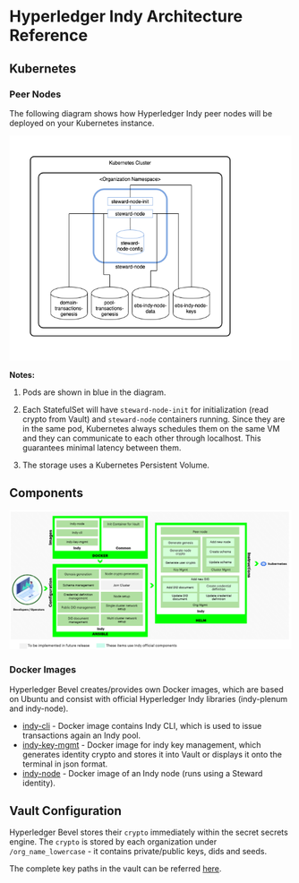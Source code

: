 [//]: # (##############################################################################################)
[//]: # (Copyright Accenture. All Rights Reserved.)
[//]: # (SPDX-License-Identifier: Apache-2.0)
[//]: # (##############################################################################################)

# Hyperledger Indy Architecture Reference

## Kubernetes

### Peer Nodes

The following diagram shows how Hyperledger Indy peer nodes will be deployed on your Kubernetes instance.

![Figure: Hyperledger Indy Kubernetes Deployment - Peers](../../_static/hyperledger-indy-kubernetes-deployment-peers.png)

**Notes:**

1. Pods are shown in blue in the diagram.

2. Each StatefulSet will have `steward-node-init` for initialization (read crypto from Vault) and `steward-node` containers running. Since they are in the same pod, Kubernetes always schedules them on the same VM and they can communicate to each other through localhost. This guarantees minimal latency between them.

4. The storage uses a Kubernetes Persistent Volume.


## Components

![Figure: Hyperledger Indy Components](../../_static/hyperledger-bevel-indy.png)

### Docker Images
Hyperledger Bevel creates/provides own Docker images, which are based on Ubuntu and consist with official Hyperledger Indy libraries (indy-plenum and indy-node).

* [indy-cli](https://github.com/hyperledger/bevel/tree/main/platforms/hyperledger-indy/images/indy-cli) - Docker image contains Indy CLI, which is used to issue transactions again an Indy pool.
* [indy-key-mgmt](https://github.com/hyperledger/bevel/tree/main/platforms/hyperledger-indy/images/indy-key-mgmt) - Docker image for indy key management, which generates identity crypto and stores it into Vault or displays it onto the terminal in json format.
* [indy-node](https://github.com/hyperledger/bevel/tree/main/platforms/hyperledger-indy/images/indy-node) - Docker image of an Indy node (runs using a Steward identity).

<a  name="vault-config"></a>
## Vault Configuration

Hyperledger Bevel stores their `crypto` immediately within the secret secrets engine.
The `crypto` is stored by each organization under `/org_name_lowercase` - it contains private/public keys, dids and seeds.


The complete key paths in the vault can be referred [here](../certificates/indy.md).
